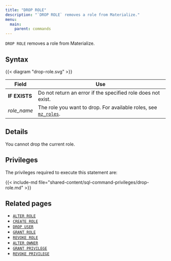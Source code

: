 ```yaml
---
title: "DROP ROLE"
description: "`DROP ROLE` removes a role from Materialize."
menu:
  main:
    parent: commands
---
```


`DROP ROLE` removes a role from Materialize.

## Syntax

{{< diagram "drop-role.svg" >}}

Field | Use
------|-----
**IF EXISTS** | Do not return an error if the specified role does not exist.
_role_name_ | The role you want to drop. For available roles, see [`mz_roles`](/sql/system-catalog/mz_catalog#mz_roles).

## Details

You cannot drop the current role.

## Privileges

The privileges required to execute this statement are:

{{< include-md file="shared-content/sql-command-privileges/drop-role.md" >}}

## Related pages

- [`ALTER ROLE`](../alter-role)
- [`CREATE ROLE`](../create-role)
- [`DROP USER`](../drop-user)
- [`GRANT ROLE`](../grant-role)
- [`REVOKE ROLE`](../revoke-role)
- [`ALTER OWNER`](../alter-owner)
- [`GRANT PRIVILEGE`](../grant-privilege)
- [`REVOKE PRIVILEGE`](../revoke-privilege)
